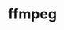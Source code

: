 ---
title: "ffmpeg"
layout: cache
categories: [package, develop-2024-11-24]
meta: {"versions": ["6.1.1", "7.0.2"], "compilers": ["apple-clang@=15.0.0", "gcc@=11.1.0", "gcc@=11.4.0", "gcc@=13.2.0", "gcc@=9.4.0", "oneapi@=2024.2.1"], "oss": ["ubuntu20.04", "ubuntu22.04", "ubuntu24.04", "ventura"], "platforms": ["darwin", "linux"], "targets": ["aarch64", "neoverse_v1", "neoverse_v2", "ppc64le", "x86_64_v3"], "stacks": ["data-vis-sdk", "e4s", "e4s-neoverse-v2", "e4s-neoverse_v1", "e4s-oneapi", "e4s-power", "ml-darwin-aarch64-mps", "ml-linux-aarch64-cpu", "ml-linux-aarch64-cuda", "ml-linux-x86_64-cpu", "ml-linux-x86_64-cuda", "root"], "num_specs": 10, "num_specs_by_stack": {"ml-darwin-aarch64-mps": 1, "root": 10, "e4s-power": 1, "data-vis-sdk": 1, "e4s-neoverse_v1": 1, "e4s-neoverse-v2": 1, "e4s": 1, "e4s-oneapi": 2, "ml-linux-aarch64-cuda": 1, "ml-linux-aarch64-cpu": 1, "ml-linux-x86_64-cuda": 1, "ml-linux-x86_64-cpu": 1}}
spec_details: [{"hash": "ukd4ky5z5yva72vpncpq2bmftu2ce47e", "compiler": "apple-clang@=15.0.0", "versions": ["6.1.1"], "os": "ventura", "platform": "darwin", "target": "aarch64", "variants": ["~X", "build_system=autotools", "+bzlib", "~doc", "~drawtext", "+gpl", "~libaom", "~libmp3lame", "~libopenjpeg", "~libopus", "~libsnappy", "~libspeex", "~libssh", "~libvorbis", "~libvpx", "~libwebp", "~libx264", "~libxml2", "~libzmq", "~lzma", "~nonfree", "~openssl", "patches=5726e8e", "~sdl2", "+shared", "+version3"], "stacks": ["ml-darwin-aarch64-mps", "root"], "size": "-", "tarball": "https://binaries.spack.io/develop-2024-11-24/build_cache/darwin-ventura-aarch64/apple-clang-15.0.0/ffmpeg-6.1.1/darwin-ventura-aarch64-apple-clang-15.0.0-ffmpeg-6.1.1-ukd4ky5z5yva72vpncpq2bmftu2ce47e.spack"}, {"hash": "thxdmrcwp4k5myzlinijyksoxfcwc7ud", "compiler": "gcc@=9.4.0", "versions": ["7.0.2"], "os": "ubuntu20.04", "platform": "linux", "target": "ppc64le", "variants": ["~X", "build_system=autotools", "+bzlib", "~doc", "~drawtext", "+gpl", "~libaom", "~libmp3lame", "~libopenjpeg", "~libopus", "~libsnappy", "~libspeex", "~libssh", "~libvorbis", "~libvpx", "~libwebp", "~libx264", "~libxml2", "~libzmq", "~lzma", "~nonfree", "~openssl", "~sdl2", "+shared", "+version3"], "stacks": ["root", "e4s-power"], "size": "-", "tarball": "https://binaries.spack.io/develop-2024-11-24/build_cache/linux-ubuntu20.04-ppc64le/gcc-9.4.0/ffmpeg-7.0.2/linux-ubuntu20.04-ppc64le-gcc-9.4.0-ffmpeg-7.0.2-thxdmrcwp4k5myzlinijyksoxfcwc7ud.spack"}, {"hash": "3yr77xrz3lp7eymn5ji5swxgxjn5yywv", "compiler": "gcc@=11.1.0", "versions": ["7.0.2"], "os": "ubuntu20.04", "platform": "linux", "target": "x86_64_v3", "variants": ["~X", "build_system=autotools", "+bzlib", "~doc", "~drawtext", "+gpl", "~libaom", "~libmp3lame", "~libopenjpeg", "~libopus", "~libsnappy", "~libspeex", "~libssh", "~libvorbis", "~libvpx", "~libwebp", "~libx264", "~libxml2", "~libzmq", "~lzma", "~nonfree", "~openssl", "~sdl2", "+shared", "+version3"], "stacks": ["data-vis-sdk", "root"], "size": "-", "tarball": "https://binaries.spack.io/develop-2024-11-24/build_cache/linux-ubuntu20.04-x86_64_v3/gcc-11.1.0/ffmpeg-7.0.2/linux-ubuntu20.04-x86_64_v3-gcc-11.1.0-ffmpeg-7.0.2-3yr77xrz3lp7eymn5ji5swxgxjn5yywv.spack"}, {"hash": "o5asjybothw3zldejqf37k5yf32h4d53", "compiler": "gcc@=11.4.0", "versions": ["7.0.2"], "os": "ubuntu22.04", "platform": "linux", "target": "neoverse_v1", "variants": ["~X", "build_system=autotools", "+bzlib", "~doc", "~drawtext", "+gpl", "~libaom", "~libmp3lame", "~libopenjpeg", "~libopus", "~libsnappy", "~libspeex", "~libssh", "~libvorbis", "~libvpx", "~libwebp", "~libx264", "~libxml2", "~libzmq", "~lzma", "~nonfree", "~openssl", "~sdl2", "+shared", "+version3"], "stacks": ["e4s-neoverse_v1", "root"], "size": "-", "tarball": "https://binaries.spack.io/develop-2024-11-24/build_cache/linux-ubuntu22.04-neoverse_v1/gcc-11.4.0/ffmpeg-7.0.2/linux-ubuntu22.04-neoverse_v1-gcc-11.4.0-ffmpeg-7.0.2-o5asjybothw3zldejqf37k5yf32h4d53.spack"}, {"hash": "5esx5afxjwnxfoqq5z4yr3lnvegmxbbi", "compiler": "gcc@=11.4.0", "versions": ["7.0.2"], "os": "ubuntu22.04", "platform": "linux", "target": "neoverse_v2", "variants": ["~X", "build_system=autotools", "+bzlib", "~doc", "~drawtext", "+gpl", "~libaom", "~libmp3lame", "~libopenjpeg", "~libopus", "~libsnappy", "~libspeex", "~libssh", "~libvorbis", "~libvpx", "~libwebp", "~libx264", "~libxml2", "~libzmq", "~lzma", "~nonfree", "~openssl", "~sdl2", "+shared", "+version3"], "stacks": ["root", "e4s-neoverse-v2"], "size": "-", "tarball": "https://binaries.spack.io/develop-2024-11-24/build_cache/linux-ubuntu22.04-neoverse_v2/gcc-11.4.0/ffmpeg-7.0.2/linux-ubuntu22.04-neoverse_v2-gcc-11.4.0-ffmpeg-7.0.2-5esx5afxjwnxfoqq5z4yr3lnvegmxbbi.spack"}, {"hash": "zcrt7zkjnf2acourda26iaoc4s7uv6eq", "compiler": "gcc@=11.4.0", "versions": ["7.0.2"], "os": "ubuntu22.04", "platform": "linux", "target": "x86_64_v3", "variants": ["~X", "build_system=autotools", "+bzlib", "~doc", "~drawtext", "+gpl", "~libaom", "~libmp3lame", "~libopenjpeg", "~libopus", "~libsnappy", "~libspeex", "~libssh", "~libvorbis", "~libvpx", "~libwebp", "~libx264", "~libxml2", "~libzmq", "~lzma", "~nonfree", "~openssl", "~sdl2", "+shared", "+version3"], "stacks": ["root", "e4s"], "size": "-", "tarball": "https://binaries.spack.io/develop-2024-11-24/build_cache/linux-ubuntu22.04-x86_64_v3/gcc-11.4.0/ffmpeg-7.0.2/linux-ubuntu22.04-x86_64_v3-gcc-11.4.0-ffmpeg-7.0.2-zcrt7zkjnf2acourda26iaoc4s7uv6eq.spack"}, {"hash": "spwn4i36gm3nqe624x73pnk5hbvf264c", "compiler": "oneapi@=2024.2.1", "versions": ["7.0.2"], "os": "ubuntu22.04", "platform": "linux", "target": "x86_64_v3", "variants": ["~X", "build_system=autotools", "+bzlib", "~doc", "~drawtext", "+gpl", "~libaom", "~libmp3lame", "~libopenjpeg", "~libopus", "~libsnappy", "~libspeex", "~libssh", "~libvorbis", "~libvpx", "~libwebp", "~libx264", "~libxml2", "~libzmq", "~lzma", "~nonfree", "~openssl", "~sdl2", "+shared", "+version3"], "stacks": ["root", "e4s-oneapi"], "size": "-", "tarball": "https://binaries.spack.io/develop-2024-11-24/build_cache/linux-ubuntu22.04-x86_64_v3/oneapi-2024.2.1/ffmpeg-7.0.2/linux-ubuntu22.04-x86_64_v3-oneapi-2024.2.1-ffmpeg-7.0.2-spwn4i36gm3nqe624x73pnk5hbvf264c.spack"}, {"hash": "3oof4ovpcbihnwmlzf44keftrlilsc4g", "compiler": "oneapi@=2024.2.1", "versions": ["7.0.2"], "os": "ubuntu22.04", "platform": "linux", "target": "x86_64_v3", "variants": ["~X", "build_system=autotools", "+bzlib", "~doc", "~drawtext", "+gpl", "~libaom", "~libmp3lame", "~libopenjpeg", "~libopus", "~libsnappy", "~libspeex", "~libssh", "~libvorbis", "~libvpx", "~libwebp", "~libx264", "~libxml2", "~libzmq", "~lzma", "~nonfree", "~openssl", "~sdl2", "+shared", "+version3"], "stacks": ["root", "e4s-oneapi"], "size": "-", "tarball": "https://binaries.spack.io/develop-2024-11-24/build_cache/linux-ubuntu22.04-x86_64_v3/oneapi-2024.2.1/ffmpeg-7.0.2/linux-ubuntu22.04-x86_64_v3-oneapi-2024.2.1-ffmpeg-7.0.2-3oof4ovpcbihnwmlzf44keftrlilsc4g.spack"}, {"hash": "l6iymfvuecqbghwpzangzbzpyvttwn3t", "compiler": "gcc@=13.2.0", "versions": ["6.1.1"], "os": "ubuntu24.04", "platform": "linux", "target": "aarch64", "variants": ["~X", "build_system=autotools", "+bzlib", "~doc", "~drawtext", "+gpl", "~libaom", "~libmp3lame", "~libopenjpeg", "~libopus", "~libsnappy", "~libspeex", "~libssh", "~libvorbis", "~libvpx", "~libwebp", "~libx264", "~libxml2", "~libzmq", "~lzma", "~nonfree", "~openssl", "patches=5726e8e", "~sdl2", "+shared", "+version3"], "stacks": ["ml-linux-aarch64-cuda", "ml-linux-aarch64-cpu", "root"], "size": "-", "tarball": "https://binaries.spack.io/develop-2024-11-24/build_cache/linux-ubuntu24.04-aarch64/gcc-13.2.0/ffmpeg-6.1.1/linux-ubuntu24.04-aarch64-gcc-13.2.0-ffmpeg-6.1.1-l6iymfvuecqbghwpzangzbzpyvttwn3t.spack"}, {"hash": "z45i335mps3lrhcfjoxmdzqpzwdlhp4e", "compiler": "gcc@=13.2.0", "versions": ["6.1.1"], "os": "ubuntu24.04", "platform": "linux", "target": "x86_64_v3", "variants": ["~X", "build_system=autotools", "+bzlib", "~doc", "~drawtext", "+gpl", "~libaom", "~libmp3lame", "~libopenjpeg", "~libopus", "~libsnappy", "~libspeex", "~libssh", "~libvorbis", "~libvpx", "~libwebp", "~libx264", "~libxml2", "~libzmq", "~lzma", "~nonfree", "~openssl", "patches=5726e8e", "~sdl2", "+shared", "+version3"], "stacks": ["ml-linux-x86_64-cuda", "ml-linux-x86_64-cpu", "root"], "size": "-", "tarball": "https://binaries.spack.io/develop-2024-11-24/build_cache/linux-ubuntu24.04-x86_64_v3/gcc-13.2.0/ffmpeg-6.1.1/linux-ubuntu24.04-x86_64_v3-gcc-13.2.0-ffmpeg-6.1.1-z45i335mps3lrhcfjoxmdzqpzwdlhp4e.spack"}]
---